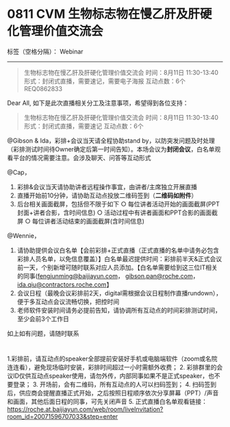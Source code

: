 # 0811 CVM 生物标志物在慢乙肝及肝硬化管理价值交流会

标签（空格分隔）： Webinar

---

> 生物标志物在慢乙肝及肝硬化管理价值交流会
时间：8月11日 11:30-13:40
形式：封闭式直播，需要速记，需要电子海报
互动点数：6个
REQ0862833



Dear All,
如下是此次直播相关分工及注意事项，希望得到各位支持：

> 生物标志物在慢乙肝及肝硬化管理价值交流会
时间：8月11日 11:30-13:40
形式：封闭式直播，需要速记
互动点数：6个


@Gibson & Ida，彩排+会议当天请全程协助stand by，以防突发问题及时处理（彩排测试时间待Owner确定后第一时间告知）。本场会议为**封闭会议**，白名单观看平台的情况需要注意。会涉及聊天、问答等互动形式

@Cap，
1. 彩排&会议当天请协助讲者远程操作事宜，由讲者/主席独立开展直播
2. 直播开始前10分钟，请协助互动点投放二维码签到（**二维码如附件**）
3. 后台相关画面截屏，包括但不限于如下
	○ 每位讲者活动开始的画面截屏(PPT封面+讲者合影，含时间信息)
	○ 活动过程中有讲者画面和PPT合影的画面截屏
	○ 每位讲者活动结束的画面截屏(含时间信息)

@Wennie，
1. 请协助提供会议白名单【会前彩排+正式直播（正式直播的名单中请务必包含彩排人员名单，以免信息覆盖）】白名单最迟提供时间：彩排前半天&正式会议前一天，个别新增可随时联系对应人员添加。【白名单需要给到这三位IT相关的同事(fengjunming@baijiayun.com， gibson.pan@roche.com，ida.qiu@contractors.roche.com】
2. 会议日程（最晚会议彩排前2天，digital需根据会议日程制作直播rundown），便于多互动点会议流畅切换，把控时间  
3. 老师软件安装时间请务必提前告知，请协调所有互动点的时间彩排测试时间，至少会前3个工作日

如上如有问题，请随时联系



#

1.彩排前，请互动点的speaker全部提前安装好手机或电脑端软件（zoom或名院连连看），避免现场临时安装，彩排时间超过一小时需额外收费；
2. 彩排群里的会议ID仅供互动点speaker使用，请勿外传，内部同事如果不是正式speaker，也不要登录；
3. 开场前，会有二维码，所有互动点的人可以扫码签到；
4. 扫码签到后，供应商会提醒直播正式开始，之后按照日程顺序依次分享屏幕（PPT）/声音和画面，其他后面日程的同事，可先关闭声音
5. 正式直播白名单观看链接：
https://roche.at.baijiayun.com/web/room/liveInvitation?room_id=20071596707033&step=enter